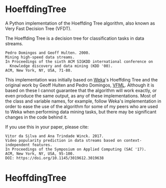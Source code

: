 # HoeffdingTree
A Python implementation of the Hoeffding Tree algorithm, also known as Very Fast Decision Tree (VFDT).

The Hoeffding Tree is a decision tree for classification tasks in data streams.

```
Pedro Domingos and Geoff Hulten. 2000. 
Mining high-speed data streams.
In Proceedings of the sixth ACM SIGKDD international conference on
  Knowledge discovery and data mining (KDD '00). 
ACM, New York, NY, USA, 71-80.
```

This implementation was initially based on [Weka](http://www.cs.waikato.ac.nz/ml/weka/)'s Hoeffding Tree and the original work by Geoff Hulten and Pedro Domingos, [VFML](http://www.cs.washington.edu/dm/vfml/). Although it is based on these I cannot guarantee that the algorithm will work exactly, or even produce the same output, as any of these implementations. Most of the class and variable names, for example, follow Weka's implementation in order to ease the use of the algorithm for some of my peers who are used to Weka when performing data mining tasks, but there may be significant changes in the code behind it.

If you use this in your paper, please cite:

```
Vitor da Silva and Ana Trindade Winck. 2017.
Video popularity prediction in data streams based on context-independent features. 
In Proceedings of the Symposium on Applied Computing (SAC '17). 
ACM, New York, NY, USA, 95-100. 
DOI: https://doi.org/10.1145/3019612.3019638
```
# HeoffdingTree
